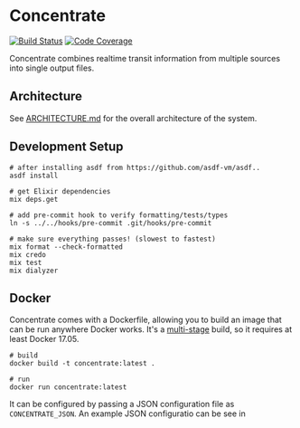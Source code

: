 # Concentrate

[![Build Status](https://semaphoreci.com/api/v1/mbta/concentrate/branches/master/badge.svg)](https://semaphoreci.com/mbta/concentrate)
[![Code Coverage](https://codecov.io/gh/mbta/concentrate/branch/master/graph/badge.svg)](https://codecov.io/gh/mbta/concentrate)

Concentrate combines realtime transit information from multiple sources into
single output files.

## Architecture

See [ARCHITECTURE.md](ARCHITECTURE.md) for the overall architecture of the system.

## Development Setup

```
# after installing asdf from https://github.com/asdf-vm/asdf..
asdf install

# get Elixir dependencies
mix deps.get

# add pre-commit hook to verify formatting/tests/types
ln -s ../../hooks/pre-commit .git/hooks/pre-commit

# make sure everything passes! (slowest to fastest)
mix format --check-formatted
mix credo
mix test
mix dialyzer
```

## Docker

Concentrate comes with a Dockerfile, allowing you to build an image that can
be run anywhere Docker works. It's a [multi-stage](https://docs.docker.com/engine/userguide/eng-image/multistage-build/) build, so it requires at least Docker 17.05.

```
# build
docker build -t concentrate:latest .

# run
docker run concentrate:latest
```

It can be configured by passing a JSON configuration file as
`CONCENTRATE_JSON`. An example JSON configuratio can be see in
